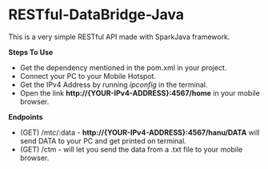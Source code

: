 # RESTful-DataBridge-Java

This is a very simple RESTful API made with SparkJava framework.

**Steps To Use**
- Get the dependency mentioned in the pom.xml in your project.
- Connect your PC to your Mobile Hotspot.
- Get the IPv4 Address by running _ipconfig_ in the terminal.
- Open the link **http://{YOUR-IPv4-ADDRESS}:4567/home** in your mobile browser.

**Endpoints**
- (GET) /mtc/:data - **http://{YOUR-IPv4-ADDRESS}:4567/hanu/DATA**  will send DATA to your PC and get printed on terminal.
- (GET) /ctm - will let you send the data from a .txt file to your mobile browser.
